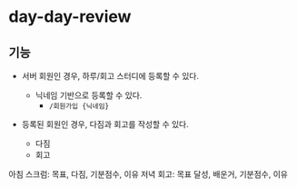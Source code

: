 # day-day-review

## 기능

- 서버 회원인 경우, 하루/회고 스터디에 등록할 수 있다.
  - 닉네임 기반으로 등록할 수 있다.
    - `/회원가입 {닉네임}`

- 등록된 회원인 경우, 다짐과 회고를 작성할 수 있다.
  - 다짐
  - 회고

아침 스크럼: 목표, 다짐, 기분점수, 이유
저녁 회고: 목표 달성, 배운거, 기분점수, 이유